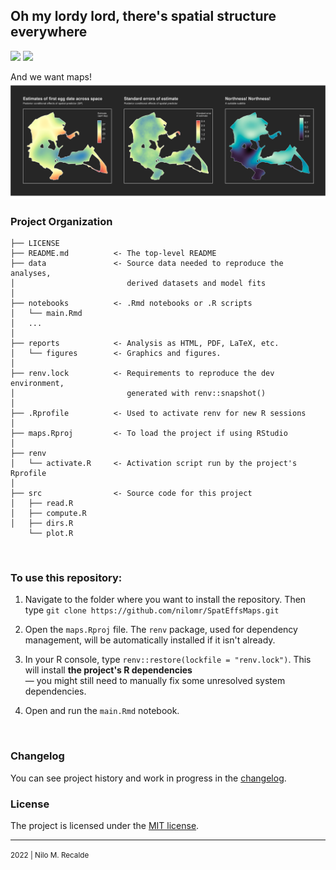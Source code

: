## Oh my lordy lord, there's spatial structure everywhere
![](https://img.shields.io/badge/-R_Markdown-blue?style=flat&labelColor=white&logo=RStudio&logoColor=blue)
![](https://img.shields.io/badge/license-MIT-green)

And we want maps!
![](/reports/figures/sample_maps.png)

### Project Organization


    ├── LICENSE
    ├── README.md          <- The top-level README
    ├── data               <- Source data needed to reproduce the analyses,
    │                         derived datasets and model fits
    │
    ├── notebooks          <- .Rmd notebooks or .R scripts
    │   └── main.Rmd
    │   ...
    │                                 
    ├── reports            <- Analysis as HTML, PDF, LaTeX, etc.
    │   └── figures        <- Graphics and figures.
    │
    ├── renv.lock          <- Requirements to reproduce the dev environment,
    │                         generated with renv::snapshot()
    │
    ├── .Rprofile          <- Used to activate renv for new R sessions
    │
    ├── maps.Rproj         <- To load the project if using RStudio
    │
    ├── renv         
    │   └── activate.R     <- Activation script run by the project's Rprofile
    │
    ├── src                <- Source code for this project
    │   ├── read.R 
    │   ├── compute.R
    │   ├── dirs.R
        └── plot.R


<br>

### To use this repository:

1. Navigate to the folder where you want to install the repository. Then type
   `git clone https://github.com/nilomr/SpatEffsMaps.git`

2. Open the `maps.Rproj` file. The `renv` package, used for
   dependency management, will be automatically installed if it isn't already.

3. In your R console, type `renv::restore(lockfile = "renv.lock")`. This will
   install **the project's R dependencies**\
— you might still need to manually fix some unresolved system dependencies.

1. Open and run the `main.Rmd` notebook.

<br>

### Changelog
You can see project history and work in progress in the [changelog](./docs/CHANGELOG.md).
### License
The project is licensed under the [MIT license](./LICENSE).

--------

<p><small>2022 | Nilo M. Recalde</small></p>
